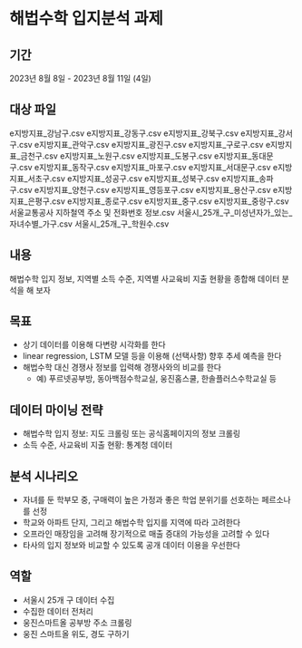 # 해법수학 입지분석 과제
## 기간
2023년 8월 8일 - 2023년 8월 11일 (4일)

## 대상 파일
e지방지표_강남구.csv
e지방지표_강동구.csv
e지방지표_강북구.csv
e지방지표_강서구.csv
e지방지표_관악구.csv
e지방지표_광진구.csv
e지방지표_구로구.csv
e지방지표_금천구.csv
e지방지표_노원구.csv
e지방지표_도봉구.csv
e지방지표_동대문구.csv
e지방지표_동작구.csv
e지방지표_마포구.csv
e지방지표_서대문구.csv
e지방지표_서초구.csv
e지방지표_성공구.csv
e지방지표_성북구.csv
e지방지표_송파구.csv
e지방지표_양천구.csv
e지방지표_영등포구.csv
e지방지표_용산구.csv
e지방지표_은평구.csv
e지방지표_종로구.csv
e지방지표_중구.csv
e지방지표_중랑구.csv
서울교통공사 지하철역 주소 및 전화번호 정보.csv
서울시_25개_구_미성년자가_있는_자녀수별_가구.csv
서울시_25개_구_학원수.csv


## 내용
해법수학 입지 정보, 지역별 소득 수준, 지역별 사교육비 지출 현황을 종합해 데이터 분석을 해 보자

## 목표
- 상기 데이터를 이용해 다변량 시각화를 한다
- linear regression, LSTM 모델 등을 이용해 (선택사항) 향후 추세 예측을 한다
- 해법수학 대신 경쟁사 정보를 입력해 경쟁사와의 비교를 한다
    - 예) 푸르넷공부방, 동아백점수학교실, 웅진홈스쿨, 한솔플러스수학교실 등

## 데이터 마이닝 전략
- 해법수학 입지 정보: 지도 크롤링 또는 공식홈페이지의 정보 크롤링
- 소득 수준, 사교육비 지출 현황: 통계청 데이터

## 분석 시나리오
- 자녀를 둔 학부모 중, 구매력이 높은 가정과 좋은 학업 분위기를 선호하는 페르소나를 선정
- 학교와 아파트 단지, 그리고 해법수학 입지를 지역에 따라 고려한다
- 오프라인 매장임을 고려해 장기적으로 매출 증대의 가능성을 고려할 수 있다
- 타사의 입지 정보와 비교할 수 있도록 공개 데이터 이용을 우선한다 

## 역할
- 서울시 25개 구 데이터 수집
- 수집한 데이터 전처리
- 웅진스마트올 공부방 주소 크롤링
- 웅진 스마트올 위도, 경도 구하기